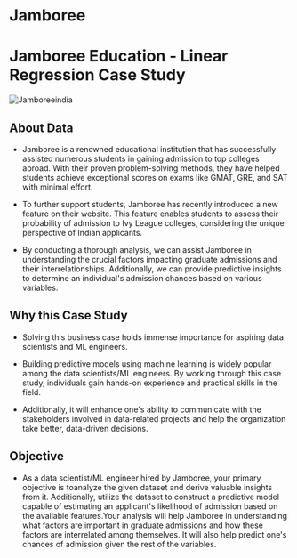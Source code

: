 # Jamboree
# Jamboree Education - Linear Regression Case Study

  ![Jamboreeindia](https://github.com/user-attachments/assets/e04a5b07-ac59-4916-bb4a-ba6ab86fda88)

## About Data

- Jamboree is a renowned educational institution that has successfully assisted numerous students in gaining admission to top colleges abroad. With their proven problem-solving methods, they have helped students achieve exceptional scores on exams like GMAT, GRE, and SAT with minimal effort.

- To further support students, Jamboree has recently introduced a new feature on their website. This feature enables students to assess their probability of admission to Ivy League colleges, considering the unique perspective of Indian applicants.

- By conducting a thorough analysis, we can assist Jamboree in understanding the crucial factors impacting graduate admissions and their interrelationships. Additionally, we can provide predictive insights to determine an individual's admission chances based on various variables.

## Why this Case Study
- Solving this business case holds immense importance for aspiring data scientists and ML engineers.

- Building predictive models using machine learning is widely popular among the data scientists/ML engineers. By working through this case study, individuals gain hands-on experience and practical skills in the field.

- Additionally, it will enhance one's ability to communicate with the stakeholders involved in data-related projects and help the organization take better, data-driven decisions.

## Objective
- As a data scientist/ML engineer hired by Jamboree, your primary objective is toanalyze the given dataset and derive valuable insights from it. Additionally, utilize the dataset to construct a predictive model capable of estimating an applicant's likelihood of admission based on the available features.Your analysis will help Jamboree in understanding what factors are important in graduate admissions and how these factors are interrelated among themselves. It will also help predict one's chances of admission given the rest of the variables.
